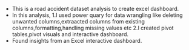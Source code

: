 * This is a road accident dataset analysis to create excel dashboard.
* In this analysis,
     1.I used power quary for data wrangling like deleting unwanted columns,extraacted columns from existing columns,formatting,handling missing values etc
     2.I created pivot tables,pivot visuals and interactive dashboard.
* Found insights from an Excel interactive dashboard.
   

